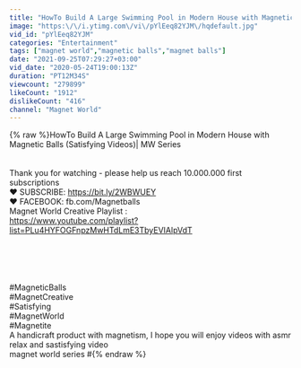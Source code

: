 ```yaml
---
title: "HowTo Build A Large Swimming Pool in Modern House with Magnetic Balls (Satisfying Videos)| MW Series"
image: "https:\/\/i.ytimg.com\/vi\/pYlEeq82YJM\/hqdefault.jpg"
vid_id: "pYlEeq82YJM"
categories: "Entertainment"
tags: ["magnet world","magnetic balls","magnet balls"]
date: "2021-09-25T07:29:27+03:00"
vid_date: "2020-05-24T19:00:13Z"
duration: "PT12M34S"
viewcount: "279899"
likeCount: "1912"
dislikeCount: "416"
channel: "Magnet World"
---
```

{% raw %}HowTo Build A Large Swimming Pool in Modern House with Magnetic Balls (Satisfying Videos)| MW Series<br /><br /><br />Thank you for watching - please help us reach 10.000.000 first subscriptions<br />♥ SUBSCRIBE: <a rel="nofollow" target="blank" href="https://bit.ly/2WBWUEY">https://bit.ly/2WBWUEY</a><br />♥ FACEBOOK: fb.com/Magnetballs<br />Magnet World Creative Playlist :<br /><a rel="nofollow" target="blank" href="https://www.youtube.com/playlist?list=PLu4HYFOGFnpzMwHTdLmE3TbyEVIAlpVdT">https://www.youtube.com/playlist?list=PLu4HYFOGFnpzMwHTdLmE3TbyEVIAlpVdT</a><br /><br />***<br /><br />***<br /><br />#MagneticBalls<br />#MagnetCreative<br />#Satisfying<br />#MagnetWorld<br />#Magnetite<br />A handicraft product with magnetism, I hope you will enjoy videos with asmr relax and sastisfying video<br />magnet world series #{% endraw %}
